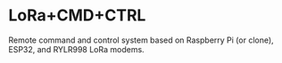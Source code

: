 # LoRa+CMD+CTRL
 Remote command and control system based on Raspberry Pi (or clone), ESP32, and RYLR998 LoRa modems.
